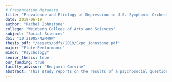 ```yaml
---
# Presentation Metadata
title: "Prevalence and Etiology of Depression in U.S. Symphonic Orchestra Musicians"
date: 2019-06-19
author: "Rachel Johnstone"
college: "Weinberg College of Arts and Sciences"
subject: "Social Sciences"
doi: "10.21985/N2M49W"
thesis_pdf: "/assets/pdfs/2019/Expo_Johnstone.pdf"
major: "Flute Performance"
minor: "Psychology"
senior_thesis: true
our_funding: true
faculty_advisor: "Benjamin Gorvine"
abstract: "This study reports on the results of a psychosocial questionnaire survey of professional symphonic musicians in the United States. The response rate was 12.36% (n= 395) and the sample was members of the International Conference of Symphonic and Opera Musicians (ICSOM) which is a conglomerate of the top 50 orchestras in the United States. Participants exhibited significantly higher depression levels than the general U.S. public prevalence rates listed in the DSM-5. 98.7% of musicians screened for depression as understood of a score of fourteen or higher on the Beck Depression Inventory, and 100% scored seventeen or higher on the Beck Anxiety Inventory. Both anxiety measures, the BAI and KMPAI, were highly correlated with BDI scores. Due to the raised prevalence rates of both depression and anxiety, these illnesses should be targeted concurrently. Performance anxiety had the largest correlation with depression and, unexpectedly, Tukey’s HSD tests showed use of beta blockers was associated with higher depression and anxiety scores . This study reconfirmed the link between perfectionism and depression, yet due to the necessity of perfectionism in a professional music career, common perfectionism-focused interventions are not viable for musicians. However, self- compassion and psychosocial stress were significantly related to depression scores and may be viable targets for intervention. We suggest that these stark findings indicate that psychologists should develop targeted self-compassion interventions and orchestral management should work to minimize psychosocial stressors to possibly reduce the rampant mental health issues seen in the industry."
---
```


